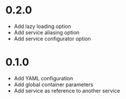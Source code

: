 # 0.2.0

* Add lazy loading option
* Add service aliasing option
* Add service configurator option

# 0.1.0

* Add YAML configuration
* Add global container parameters
* Add service as reference to another service
